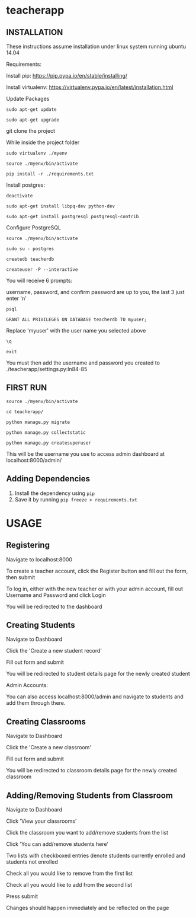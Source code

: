 teacherapp
==========

INSTALLATION
------------

These instructions assume installation under linux system running ubuntu 14.04

Requirements: 

Install pip: https://pip.pypa.io/en/stable/installing/

Install virtualenv: https://virtualenv.pypa.io/en/latest/installation.html


Update Packages

	sudo apt-get update

	sudo apt-get upgrade

git clone the project

While inside the project folder

	sudo virtualenv ./myenv

	source ./myenv/bin/activate

	pip install -r ./requirements.txt

Install postgres: 

	deactivate

	sudo apt-get install libpq-dev python-dev

	sudo apt-get install postgresql postgresql-contrib

Configure PostgreSQL

	source ./myenv/bin/activate

	sudo su - postgres

	createdb teacherdb

	createuser -P --interactive
You will receive 6 prompts: 

username, password, and confirm password are up to you, the last 3 just enter 'n'

	psql

	GRANT ALL PRIVILEGES ON DATABASE teacherdb TO myuser;
Replace 'myuser' with the user name you selected above

	\q

	exit

You must then add the username and password you created to ./teacherapp/settings.py:ln84-85


FIRST RUN
---------

	source ./myenv/bin/activate

	cd teacherapp/

	python manage.py migrate

	python manage.py collectstatic

	python manage.py createsuperuser

This will be the username you use to access admin dashboard at localhost:8000/admin/


Adding Dependencies
-------------------

1. Install the dependency using `pip`
2. Save it by running `pip freeze > requirements.txt`




USAGE
=====

Registering
-----------
Navigate to localhost:8000

To create a teacher account, click the Register button and fill out the form, then submit

To log in, either with the new teacher or with your admin account, fill out Username and Password and click Login

You will be redirected to the dashboard


Creating Students
-----------------
Navigate to Dashboard

Click the 'Create a new student record' 

Fill out form and submit

You will be redirected to student details page for the newly created student

Admin Accounts:

You can also access localhost:8000/admin and navigate to students and add them through there.



Creating Classrooms
-------------------
Navigate to Dashboard

Click the 'Create a new classroom' 

Fill out form and submit

You will be redirected to classroom details page for the newly created classroom



Adding/Removing Students from Classroom
---------------------------------------
Navigate to Dashboard

Click 'View your classrooms'

Click the classroom you want to add/remove students from the list

Click 'You can add/remove students here'

Two lists with checkboxed entries denote students currently enrolled and students not enrolled

Check all you would like to remove from the first list

Check all you would like to add from the second list

Press submit

Changes should happen immediately and be reflected on the page